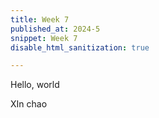 ```yaml
---
title: Week 7 
published_at: 2024-5
snippet: Week 7
disable_html_sanitization: true

---
```


Hello, world


XIn chao
